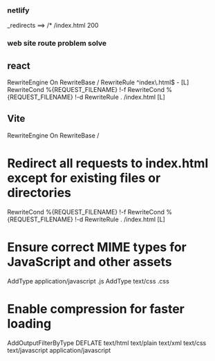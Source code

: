 ### netlify
_redirects ==>  /*    /index.html   200

### web site  route problem solve 
## react
<IfModule mod_rewrite.c>
  RewriteEngine On
  RewriteBase /
  RewriteRule ^index\.html$ - [L]
  RewriteCond %{REQUEST_FILENAME} !-f
  RewriteCond %{REQUEST_FILENAME} !-d
  RewriteRule . /index.html [L]
</IfModule>

## Vite 

<IfModule mod_rewrite.c>
  RewriteEngine On
  RewriteBase /
  
  # Redirect all requests to index.html except for existing files or directories
  RewriteCond %{REQUEST_FILENAME} !-f
  RewriteCond %{REQUEST_FILENAME} !-d
  RewriteRule . /index.html [L]
  
  # Ensure correct MIME types for JavaScript and other assets
  AddType application/javascript .js
  AddType text/css .css
  
  # Enable compression for faster loading
  <IfModule mod_deflate.c>
    AddOutputFilterByType DEFLATE text/html text/plain text/xml text/css text/javascript application/javascript
  </IfModule>
</IfModule>
